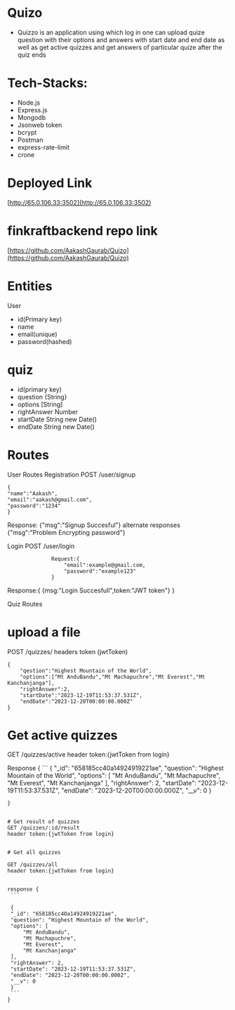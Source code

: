 # Quizo

- Quizzo is an application using which log in one can upload quize question with their options and answers with start date and end date as well as get active quizzes and get answers of particular quize after the quiz ends



# Tech-Stacks:
- Node.js
- Express.js
- Mongodb
- Jsonweb token
- bcrypt
- Postman
- express-rate-limit
- crone


# Deployed Link
[http://65.0.106.33:3502](http://65.0.106.33:3502)

# finkraftbackend repo link
[https://github.com/AakashGaurab/Quizo](https://github.com/AakashGaurab/Quizo)

# Entities
User
- id(Primary key)
- name
- email(unique)
- password(hashed)

# quiz
- id(primary key)
- question {String}
- options [String]
- rightAnswer Number
- startDate String new Date()
- endDate String new Date()

# Routes
User Routes
Registration
POST /user/signup
```
{
"name":"Aakash",
"email":"aakash@gmail.com",
"password":"1234"
}
```
 Response: {"msg":"Signup Succesful"}
   alternate responses {"msg":"Problem Encrypting password"}
                  
Login
POST /user/login
```
              Request:{
                  "email":example@gmail.com,
                  "password":"example123"
              }
```
  Response:{
  {msg:"Login Succesfull",token:"JWT token"}
  }

Quiz Routes
# upload a file
POST /quizzes/
headers token (jwtToken)
```
{
    "qestion":"Highest Mountain of the World",
    "options":["Mt AnduBandu","Mt Machapuchre","Mt Everest","Mt Kanchanjanga"],
    "rightAnswer":2,
    "startDate":"2023-12-19T11:53:37.531Z",
    "endDate":"2023-12-20T00:00:00.000Z"
}

```


# Get active quizzes
GET /quizzes/active
header token:{jwtToken from login}

Response {
    ```
    {
    "_id": "658185cc40a14924919221ae",
    "question": "Highest Mountain of the World",
    "options": [
        "Mt AnduBandu",
        "Mt Machapuchre",
        "Mt Everest",
        "Mt Kanchanjanga"
    ],
    "rightAnswer": 2,
    "startDate": "2023-12-19T11:53:37.531Z",
    "endDate": "2023-12-20T00:00:00.000Z",
    "__v": 0
   }
   ```
}


# Get result of quizzes
GET /quizzes/:id/result
header token:{jwtToken from login}


# Get all quizzes

GET /quizzes/all
header token:{jwtToken from login}


response {
    ```
    
    {
    "_id": "658185cc40a14924919221ae",
    "question": "Highest Mountain of the World",
    "options": [
        "Mt AnduBandu",
        "Mt Machapuchre",
        "Mt Everest",
        "Mt Kanchanjanga"
    ],
    "rightAnswer": 2,
    "startDate": "2023-12-19T11:53:37.531Z",
    "endDate": "2023-12-20T00:00:00.000Z",
    "__v": 0
    }
    ```
}

